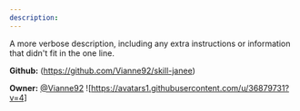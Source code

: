 ```yaml
---
description: 
---
```

A more verbose description, including any extra instructions or
information that didn't fit in the one line.

**Github:** (https://github.com/Vianne92/skill-janee)

**Owner:** [@Vianne92](https://github.com/Vianne92) ![https://avatars1.githubusercontent.com/u/36879731?v=4]

